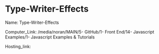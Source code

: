# Type-Writer-Effects

Name: Type-Writer-Effects

Computer_Link: /media/noran/MAIN/5- GitHub/1- Front End/14- Javascript Examples/1- Javascript Examples & Tutorials

Hosting_link: 

